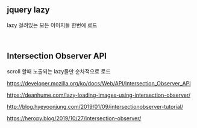 ## jquery lazy

lazy 걸려있는 모든 이미지들 한번에 로드

<br>

## Intersection Observer API

scroll 할때 노출되는 lazy들만 순차적으로 로드

https://developer.mozilla.org/ko/docs/Web/API/Intersection_Observer_API

https://deanhume.com/lazy-loading-images-using-intersection-observer/

http://blog.hyeyoonjung.com/2019/01/09/intersectionobserver-tutorial/

https://heropy.blog/2019/10/27/intersection-observer/